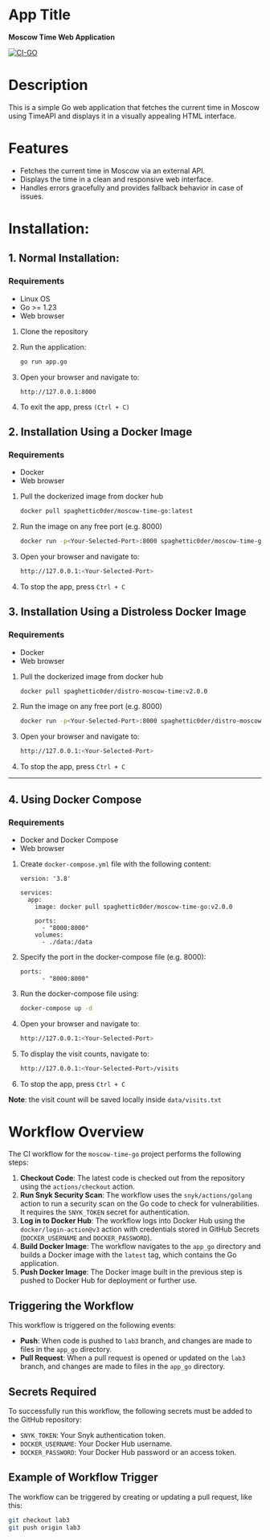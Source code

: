 # App Title

**Moscow Time Web Application**

[![CI-GO](https://github.com/spaghetti-cod3r/devops/actions/workflows/ci_go.yml/badge.svg)](https://github.com/spaghetti-cod3r/devops/actions/workflows/ci_go.yml)

# Description

This is a simple Go web application that fetches the current time in Moscow using TimeAPI and displays it in a visually appealing HTML interface.

# Features

- Fetches the current time in Moscow via an external API.
- Displays the time in a clean and responsive web interface.
- Handles errors gracefully and provides fallback behavior in case of issues.

# Installation:

## 1. Normal Installation:

### Requirements

- Linux OS
- Go >= 1.23
- Web browser

1. Clone the repository
2. Run the application:

   ```bash
   go run app.go
   ```
3. Open your browser and navigate to:

   ```
   http://127.0.0.1:8000
   ```
4. To exit the app, press ``(Ctrl + C)``

## 2. Installation Using a Docker Image

### Requirements

- Docker
- Web browser

1. Pull the dockerized image from docker hub

   ```bash
   docker pull spaghettic0der/moscow-time-go:latest
   ```
2. Run the image on any free port (e.g. 8000)

   ```bash
   docker run -p<Your-Selected-Port>:8000 spaghettic0der/moscow-time-go:latest
   ```
3. Open your browser and navigate to:

   ```bash
   http://127.0.0.1:<Your-Selected-Port>
   ```
4. To stop the app, press ``Ctrl + C``

## 3. Installation Using a Distroless Docker Image

### Requirements

- Docker
- Web browser

1. Pull the dockerized image from docker hub

   ```bash
   docker pull spaghettic0der/distro-moscow-time:v2.0.0
   ```
2. Run the image on any free port (e.g. 8000)

   ```bash
   docker run -p<Your-Selected-Port>:8000 spaghettic0der/distro-moscow-time:v2.0.0
   ```
3. Open your browser and navigate to:

   ```bash
   http://127.0.0.1:<Your-Selected-Port>
   ```
4. To stop the app, press ``Ctrl + C``

---

## 4. Using Docker Compose

### Requirements

- Docker and Docker Compose
- Web browser

1. Create `docker-compose.yml` file with the following content:

   ```
   version: '3.8'

   services:
     app:
       image: docker pull spaghettic0der/moscow-time-go:v2.0.0

       ports:
         - "8000:8000"
       volumes:
         - ./data:/data
   ```
2. Specify the port in the docker-compose file (e.g. 8000):

   ```
   ports:
         - "8000:8000"
   ```
3. Run the docker-compose file using:

   ```bash
   docker-compose up -d
   ```
4. Open your browser and navigate to:

   ```bash
   http://127.0.0.1:<Your-Selected-Port>
   ```
5. To display the visit counts, navigate to:

   ```bash
   http://127.0.0.1:<Your-Selected-Port>/visits
   ```
6. To stop the app, press ``Ctrl + C``

**Note**: the visit count will be saved locally inside `data/visits.txt`

# Workflow Overview

The CI workflow for the `moscow-time-go` project performs the following steps:

1. **Checkout Code**: The latest code is checked out from the repository using the `actions/checkout` action.
2. **Run Snyk Security Scan**: The workflow uses the `snyk/actions/golang` action to run a security scan on the Go code to check for vulnerabilities. It requires the `SNYK_TOKEN` secret for authentication.
3. **Log in to Docker Hub**: The workflow logs into Docker Hub using the `docker/login-action@v3` action with credentials stored in GitHub Secrets (`DOCKER_USERNAME` and `DOCKER_PASSWORD`).
4. **Build Docker Image**: The workflow navigates to the `app_go` directory and builds a Docker image with the `latest` tag, which contains the Go application.
5. **Push Docker Image**: The Docker image built in the previous step is pushed to Docker Hub for deployment or further use.

## Triggering the Workflow

This workflow is triggered on the following events:

- **Push**: When code is pushed to `lab3` branch, and changes are made to files in the `app_go` directory.
- **Pull Request**: When a pull request is opened or updated on the `lab3` branch, and changes are made to files in the `app_go` directory.

## Secrets Required

To successfully run this workflow, the following secrets must be added to the GitHub repository:

- `SNYK_TOKEN`: Your Snyk authentication token.
- `DOCKER_USERNAME`: Your Docker Hub username.
- `DOCKER_PASSWORD`: Your Docker Hub password or an access token.

## Example of Workflow Trigger

The workflow can be triggered by creating or updating a pull request, like this:

```bash
git checkout lab3
git push origin lab3
```
